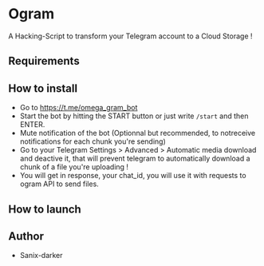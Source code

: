 # Ogram

A Hacking-Script to transform your Telegram account to a Cloud Storage !

## Requirements


## How to install

- Go to https://t.me/omega_gram_bot
- Start the bot by hitting the START button or just write `/start` and then ENTER.
- Mute notification of the bot (Optionnal but recommended, to notreceive notifications for each chunk you're sending)
- Go to your Telegram Settings > Advanced > Automatic media download and deactive it, that will prevent telegram to automatically download a chunk of a file you're uploading !
- You will get in response, your chat_id, you will use it with requests to ogram API to send files.

## How to launch


## Author

- Sanix-darker
